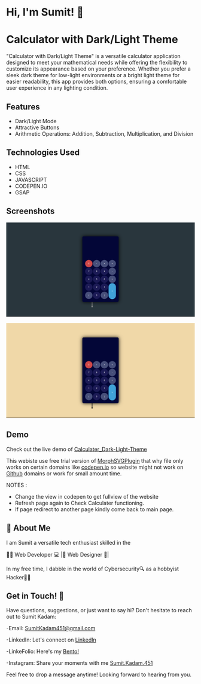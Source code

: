 
# Hi, I'm Sumit! 👋



# Calculator with Dark/Light Theme

"Calculator with Dark/Light Theme" is a versatile calculator application designed to meet your mathematical needs while offering the flexibility to customize its appearance based on your preference. Whether you prefer a sleek dark theme for low-light environments or a bright light theme for easier readability, this app provides both options, ensuring a comfortable user experience in any lighting condition.

## Features

- Dark/Light Mode
- Attractive Buttons
- Arithmetic Operations: Addition, Subtraction, Multiplication, and Division 
 



## Technologies Used

- HTML
- CSS
- JAVASCRIPT
- CODEPEN.IO
- GSAP
## Screenshots

![App Screenshot](https://github.com/SumitKadam451/Calculater_Dark-Light-Theme/blob/main/Screenshot_dark.png)

![App Screenshot](https://github.com/SumitKadam451/Calculater_Dark-Light-Theme/blob/main/Screenshot_light.png)



## Demo

Check out the live demo of [Calculater_Dark-Light-Theme]([https://sumitkadam451.github.io/Calculater_Dark-Light-Theme/](https://codepen.io/Sumit-Kadam/pen/zYbbobX))

This webiste use free trial version of [MorphSVGPlugin](https://gsap.com/) that why file only works on certain domains like [codepen.io](https://codepen.io/trending) so website might not work on [Github](https://github.com/) domains or work for small amount time.

NOTES :  
- Change the view in codepen to get fullview of the website 
- Refresh page again to Check Calculater functioning.
- If page redirect to another page kindly come back to main page.
## 🚀 About Me
I am Sumit a versatile tech enthusiast skilled in the

👨‍💻 Web Developer 💻 |🎨 Web Designer 🎨| 

In my free time, I dabble in the world of Cybersecurity🔍 as a hobbyist Hacker👨‍💻


## Get in Touch! 📩

Have questions, suggestions, or just want to say hi? Don't hesitate to reach out to Sumit Kadam:

-Email: SumitKadam451@gmail.com

-LinkedIn: Let's connect on [LinkedIn](https://www.linkedin.com/in/sumit-kadam-380190219/)

-LinkeFolio: Here's my [Bento! ](https://bento.me/sumit-linkfolio)

-Instagram: Share your moments with me [Sumit.Kadam.451](https://www.instagram.com/sumit.kadam.451/)

Feel free to drop a message anytime! Looking forward to hearing from you.
